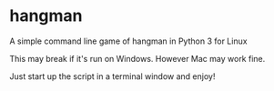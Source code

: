 # hangman
A simple command line game of hangman in Python 3 for Linux

This may break if it's run on Windows. However Mac may work fine.

Just start up the script in a terminal window and enjoy!
